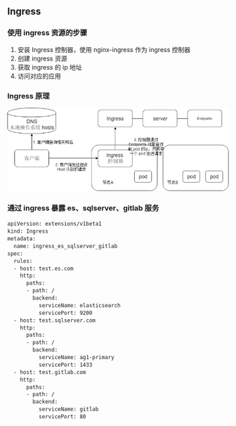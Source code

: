 ## Ingress 

### 使用 ingress 资源的步骤

1. 安装 Ingress 控制器，使用 nginx-ingress 作为 ingress 控制器
2. 创建 ingress 资源
3. 获取 ingress 的 ip 地址
4. 访问对应的应用

### Ingress 原理

![](./ingress.png)

### 通过 ingress 暴露 es、sqlserver、gitlab 服务

```bash
apiVersion: extensions/v1beta1
kind: Ingress
metadata:
  name: ingress_es_sqlserver_gitlab
spec:
  rules:
  - host: test.es.com
    http:
      paths:
      - path: /
        backend:
          serviceName: elasticsearch
          servicePort: 9200
  - host: test.sqlserver.com
    http:
      paths:
      - path: /
        backend:
          serviceName: ag1-primary
          servicePort: 1433
  - host: test.gitlab.com
    http:
      paths:
      - path: /
        backend:
          serviceName: gitlab
          servicePort: 80

```
